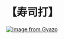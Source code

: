 # 【寿司打】 #

[![Image from Gyazo](https://i.gyazo.com/ce9cbf0b3352d82273a9707345cdf9ce.jpg)](https://gyazo.com/ce9cbf0b3352d82273a9707345cdf9ce)
